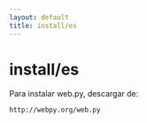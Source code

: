 ```yaml
---
layout: default
title: install/es
---
```


# install/es

Para instalar web.py, descargar de:
    
    http://webpy.org/web.py

